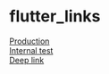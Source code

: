 # flutter_links

<a href="https://play.google.com/store/apps/details?id=co.appkanoonmarisa.bmicalculator">Production</a>
<br/>
<a href="https://play.google.com/apps/test/co.appkanoonmarisa.bmicalculator/2">Internal test</a>
<br/>
<a href="https://www.gaitame.com/openapp">Deep link</a>
